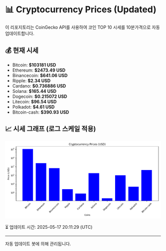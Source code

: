 
# 📊 Cryptocurrency Prices (Updated)

이 리포지토리는 CoinGecko API를 사용하여 코인 TOP 10 시세를 10분가격으로 자동 업데이트합니다.

## 💰 현재 시세
- Bitcoin: **$103181 USD**
- Ethereum: **$2473.49 USD**
- Binancecoin: **$641.06 USD**
- Ripple: **$2.34 USD**
- Cardano: **$0.736886 USD**
- Solana: **$165.44 USD**
- Dogecoin: **$0.215072 USD**
- Litecoin: **$96.54 USD**
- Polkadot: **$4.61 USD**
- Bitcoin-cash: **$390.93 USD**

## 📈 시세 그래프 (로그 스케일 적용)
![Crypto Prices](crypto_prices.png)

⏳ 업데이트 시간: 2025-05-17 20:11:29 (UTC)

---
자동 업데이트 봇에 의해 관리됩니다.
